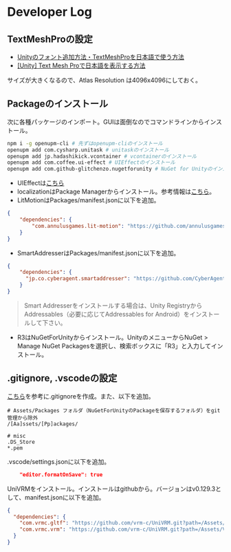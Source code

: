 # Developer Log

## TextMeshProの設定

- [Unityのフォント追加方法・TextMeshProを日本語で使う方法](https://yurinchi2525.com/2023011howtoaddtextmeshpro/)
- [[Unity] Text Mesh Proで日本語を表示する方法](https://zenn.dev/kametani256/articles/63c083ab318136)

サイズが大きくなるので、Atlas Resolution は4096x4096にしておく。

## Packageのインストール

次に各種パッケージのインポート。GUIは面倒なのでコマンドラインからインストール。

```bash
npm i -g openupm-cli # 先ずはopenupm-cliのインストール
openupm add com.cysharp.unitask # unitaskのインストール
openupm add jp.hadashikick.vcontainer # vcontainerのインストール
openupm add com.coffee.ui-effect # UIEffectのインストール
openupm add com.github-glitchenzo.nugetforunity # NuGet for Unityのインストール
```

- UIEffectは[こちら](https://anogame.net/unity-oss-uieffect/)
- localizationはPackage Managerからインストール。参考情報は[こちら](https://xrdnk.hateblo.jp/entry/2021/11/26/090000)。
- LitMotionはPackages/manifest.jsonに以下を追加。

```json
{
    "dependencies": {
        "com.annulusgames.lit-motion": "https://github.com/annulusgames/LitMotion.git?path=src/LitMotion/Assets/LitMotion"
    }
}
```

- SmartAddresserはPackages/manifest.jsonに以下を追加。

```json
{
    "dependencies": {
      "jp.co.cyberagent.smartaddresser": "https://github.com/CyberAgentGameEntertainment/SmartAddresser.git?path=/Assets/SmartAddresser"
    }
}
```

> Smart Addresserをインストールする場合は、Unity RegistryからAddressables（必要に応じてAddressables for Android）をインストールして下さい。

- R3はNuGetForUnityからインストール。UnityのメニューからNuGet > Manage NuGet Packagesを選択し、検索ボックスに「R3」と入力してインストール。

## .gitignore, .vscodeの設定

[こちら](https://github.com/github/gitignore/blob/main/Unity.gitignore)を参考に.gitignoreを作成。また、以下を追加。

```gitignore
# Assets/Packages フォルダ（NuGetForUnityのPackageを保存するフォルダ）をgit管理から除外
/[Aa]ssets/[Pp]ackages/

# misc
.DS_Store
*.pem
```

.vscode/settings.jsonに以下を追加。

```json
    "editor.formatOnSave": true
```

UniVRMをインストール。インストールはgithubから。バージョンはv0.129.3として、manifest.jsonに以下を追加。

```json
{
  "dependencies": {
    "com.vrmc.gltf": "https://github.com/vrm-c/UniVRM.git?path=/Assets/UniGLTF#v0.129.3",
    "com.vrmc.vrm": "https://github.com/vrm-c/UniVRM.git?path=/Assets/VRM10#v0.129.3"
  }
}
```